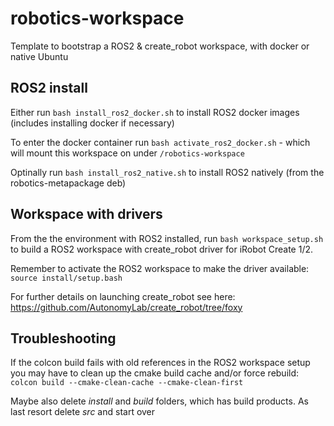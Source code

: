 # robotics-workspace
Template to bootstrap a ROS2 &amp; create_robot workspace, with docker or native Ubuntu

## ROS2 install

Either run `bash install_ros2_docker.sh` to install ROS2 docker images (includes installing docker if necessary)

To enter the docker container run `bash activate_ros2_docker.sh` - which will mount this workspace on under `/robotics-workspace`

Optinally run `bash install_ros2_native.sh` to install ROS2 natively (from the robotics-metapackage deb)

## Workspace with drivers

From the the environment with ROS2 installed, run `bash workspace_setup.sh` to build a ROS2 workspace with create_robot driver for iRobot Create 1/2.

Remember to activate the ROS2 workspace to make the driver available:
`source install/setup.bash`

For further details on launching create_robot see here:
https://github.com/AutonomyLab/create_robot/tree/foxy

## Troubleshooting

If the colcon build fails with old references in the ROS2 workspace setup you may have to clean up the cmake build cache and/or force rebuild:
`colcon build --cmake-clean-cache --cmake-clean-first`

Maybe also delete _install_ and _build_ folders, which has build products. As last resort delete _src_ and start over
